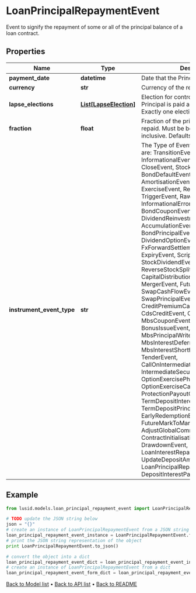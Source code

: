 # LoanPrincipalRepaymentEvent

Event to signify the repayment of some or all of the principal balance of a loan contract.

## Properties
Name | Type | Description | Notes
------------ | ------------- | ------------- | -------------
**payment_date** | **datetime** | Date that the Principal is due to be paid. | 
**currency** | **str** | Currency of the repayment. | 
**lapse_elections** | [**List[LapseElection]**](LapseElection.md) | Election for controlling whether the Principal is paid automatically or not.  Exactly one election must be provided. | [optional] 
**fraction** | **float** | Fraction of the principal balance to be repaid.  Must be between 0 and 1, inclusive.  Defaults to 1 if not set. | [optional] 
**instrument_event_type** | **str** | The Type of Event. The available values are: TransitionEvent, InformationalEvent, OpenEvent, CloseEvent, StockSplitEvent, BondDefaultEvent, CashDividendEvent, AmortisationEvent, CashFlowEvent, ExerciseEvent, ResetEvent, TriggerEvent, RawVendorEvent, InformationalErrorEvent, BondCouponEvent, DividendReinvestmentEvent, AccumulationEvent, BondPrincipalEvent, DividendOptionEvent, MaturityEvent, FxForwardSettlementEvent, ExpiryEvent, ScripDividendEvent, StockDividendEvent, ReverseStockSplitEvent, CapitalDistributionEvent, SpinOffEvent, MergerEvent, FutureExpiryEvent, SwapCashFlowEvent, SwapPrincipalEvent, CreditPremiumCashFlowEvent, CdsCreditEvent, CdxCreditEvent, MbsCouponEvent, MbsPrincipalEvent, BonusIssueEvent, MbsPrincipalWriteOffEvent, MbsInterestDeferralEvent, MbsInterestShortfallEvent, TenderEvent, CallOnIntermediateSecuritiesEvent, IntermediateSecuritiesDistributionEvent, OptionExercisePhysicalEvent, OptionExerciseCashEvent, ProtectionPayoutCashFlowEvent, TermDepositInterestEvent, TermDepositPrincipalEvent, EarlyRedemptionEvent, FutureMarkToMarketEvent, AdjustGlobalCommitmentEvent, ContractInitialisationEvent, DrawdownEvent, LoanInterestRepaymentEvent, UpdateDepositAmountEvent, LoanPrincipalRepaymentEvent, DepositInterestPaymentEvent | 

## Example

```python
from lusid.models.loan_principal_repayment_event import LoanPrincipalRepaymentEvent

# TODO update the JSON string below
json = "{}"
# create an instance of LoanPrincipalRepaymentEvent from a JSON string
loan_principal_repayment_event_instance = LoanPrincipalRepaymentEvent.from_json(json)
# print the JSON string representation of the object
print LoanPrincipalRepaymentEvent.to_json()

# convert the object into a dict
loan_principal_repayment_event_dict = loan_principal_repayment_event_instance.to_dict()
# create an instance of LoanPrincipalRepaymentEvent from a dict
loan_principal_repayment_event_form_dict = loan_principal_repayment_event.from_dict(loan_principal_repayment_event_dict)
```
[Back to Model list](../README.md#documentation-for-models) &#8226; [Back to API list](../README.md#documentation-for-api-endpoints) &#8226; [Back to README](../README.md)



